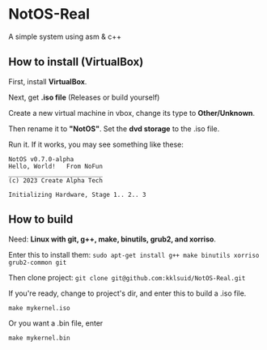 # NotOS-Real

A simple system using asm &amp; c++

## How to install (VirtualBox)

First, install **VirtualBox**.

Next, get **.iso file** (Releases or build yourself)

Create a new virtual machine in vbox, change its type to **Other/Unknown**.

Then rename it to **"NotOS"**. Set the **dvd storage** to the .iso file.

Run it. If it works, you may see something like these:

```text
NotOS v0.7.0-alpha
Hello, World!   From NoFun
__________________________
(c) 2023 Create Alpha Tech
   
Initializing Hardware, Stage 1.. 2.. 3
```

## How to build

Need: **Linux with git, g++, make, binutils, grub2, and xorriso**.

Enter this to install them: `sudo apt-get install g++ make binutils xorriso grub2-common git`

Then clone project: `git clone git@github.com:kklsuid/NotOS-Real.git`

If you're ready, change to project's dir, and enter this to build a .iso file.

`make mykernel.iso`

Or you want a .bin file, enter

`make mykernel.bin`
